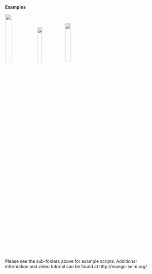 __Examples__
<p align="left">
<img src="z_doc_img/view1_8_4.gif" width="20%"> 
<img src="z_doc_img/view1_4.gif" width="17%">
<img src="z_doc_img/hydro1_view1_1.gif" width="18%"> 
</p>
Please see the sub-folders above for example scripts.  Additional information and video tutorial can be found at http://mango-selm.org/

